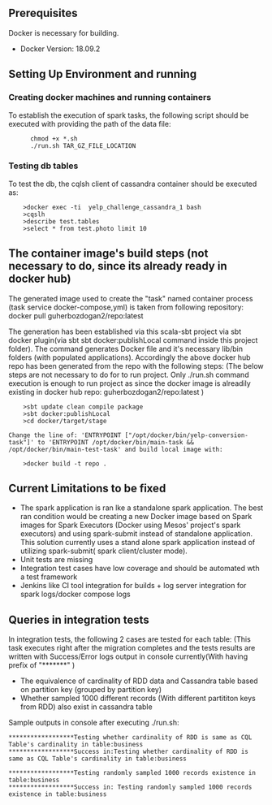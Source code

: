 ## Prerequisites

Docker is necessary for building.
- Docker Version: 18.09.2



## Setting Up Environment and running
### Creating docker machines and running containers
To establish the execution of spark tasks, the following script should be executed with providing the path of the data file:
```
	  chmod +x *.sh
	  ./run.sh TAR_GZ_FILE_LOCATION
```

### Testing db tables
To test the db, the cqlsh client of cassandra container should be executed as:
```
	>docker exec -ti  yelp_challenge_cassandra_1 bash
	>cqslh
	>describe test.tables
	>select * from test.photo limit 10

```

## The container image's build steps (not necessary to do, since its already ready in docker hub)
The generated image used to create the "task" named container process (task service docker-compose,yml) is taken from following repository:
	docker pull guherbozdogan2/repo:latest

The generation has been established via this scala-sbt project via sbt docker plugin(via sbt sbt docker:publishLocal command inside this project folder). The command generates Docker file and it's necessary lib/bin folders (with populated applications). Accordingly the above docker hub repo has been generated from the repo with the following steps: (The below steps are not necessary to do for to run project.  Only ./run.sh command execution is enough to run project as since the docker image is alreadily existing in docker hub repo: guherbozdogan2/repo:latest )

```
    >sbt update clean compile package
    >sbt docker:publishLocal
    >cd docker/target/stage
```

    Change the line of: 'ENTRYPOINT ["/opt/docker/bin/yelp-conversion-task"]' to 'ENTRYPOINT /opt/docker/bin/main-task && /opt/docker/bin/main-test-task' and build local image with:
```
    >docker build -t repo .
```

## Current Limitations to be fixed
- The spark application is ran lke a standalone spark application. The best ran condition would be creating a new Docker image based on Spark images for Spark Executors (Docker using Mesos' project's spark executors) and using spark-submit instead of standalone application. This solution currently uses a stand alone spark application instead of utilizing spark-submit( spark client/cluster mode).
- Unit tests are missing
- Integration test cases have low coverage and should be automated wth a test framework
- Jenkins like CI tool integration for builds + log server integration for spark logs/docker compose logs


## Queries in integration tests
In integration tests, the following 2 cases are tested for each table: (This task executes right after the migration completes and the tests results are written with Success/Error logs output in console currently(With having prefix of "*******" )

- The equivalence of cardinality of RDD data and Cassandra table based on partition key  (grouped by partition key)
- Whether sampled 1000 different records (With different partititon keys from RDD) also exist in cassandra table


Sample outputs in console after executing ./run.sh: 

```
******************Testing whether cardinality of RDD is same as CQL Table's cardinality in table:business
******************Success in:Testing whether cardinality of RDD is same as CQL Table's cardinality in table:business
```

```
******************Testing randomly sampled 1000 records existence in table:business
******************Success in: Testing randomly sampled 1000 records existence in table:business
```
